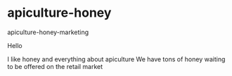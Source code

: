 # apiculture-honey
apiculture-honey-marketing

Hello  

I like honey and everything about apiculture
 We have tons of honey waiting to be offered on the retail market
 
